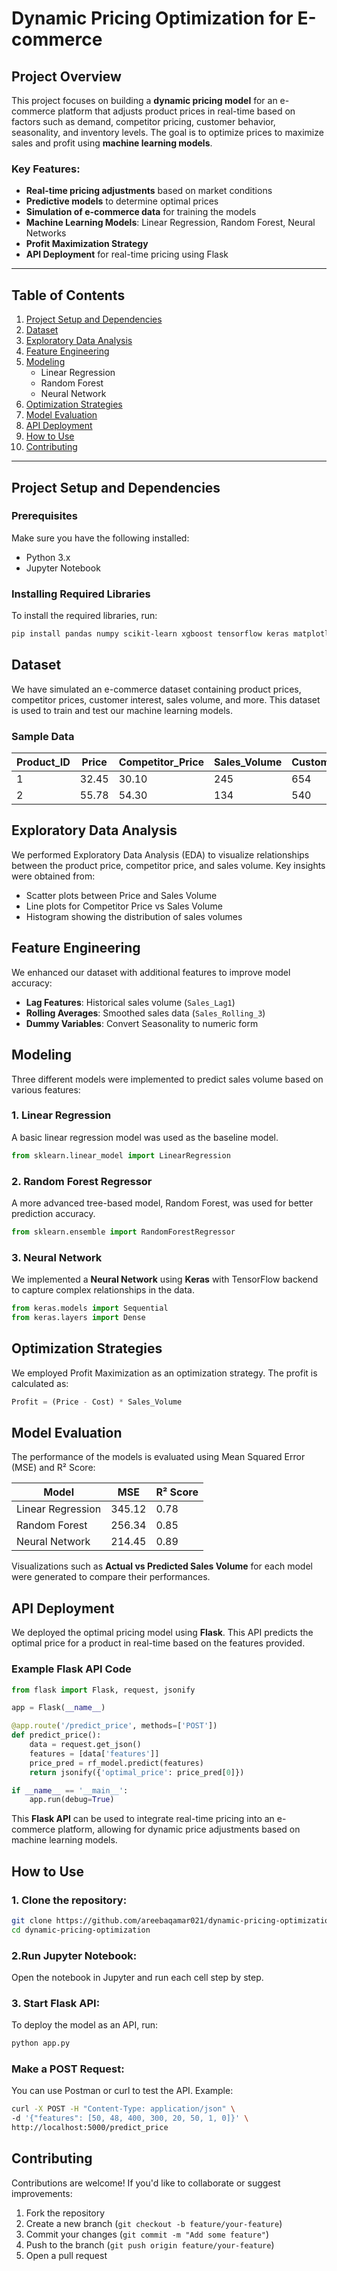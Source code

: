 # Dynamic Pricing Optimization for E-commerce

## Project Overview

This project focuses on building a **dynamic pricing model** for an e-commerce platform that adjusts product prices in real-time based on factors such as demand, competitor pricing, customer behavior, seasonality, and inventory levels. The goal is to optimize prices to maximize sales and profit using **machine learning models**.

### Key Features:
- **Real-time pricing adjustments** based on market conditions
- **Predictive models** to determine optimal prices
- **Simulation of e-commerce data** for training the models
- **Machine Learning Models**: Linear Regression, Random Forest, Neural Networks
- **Profit Maximization Strategy**
- **API Deployment** for real-time pricing using Flask

---

## Table of Contents
1. [Project Setup and Dependencies](#project-setup-and-dependencies)
2. [Dataset](#dataset)
3. [Exploratory Data Analysis](#exploratory-data-analysis)
4. [Feature Engineering](#feature-engineering)
5. [Modeling](#modeling)
    - Linear Regression
    - Random Forest
    - Neural Network
6. [Optimization Strategies](#optimization-strategies)
7. [Model Evaluation](#model-evaluation)
8. [API Deployment](#api-deployment)
9. [How to Use](#how-to-use)
10. [Contributing](#contributing)

---

## Project Setup and Dependencies

### Prerequisites

Make sure you have the following installed:

- Python 3.x
- Jupyter Notebook

### Installing Required Libraries

To install the required libraries, run:

```bash
pip install pandas numpy scikit-learn xgboost tensorflow keras matplotlib seaborn flask
```
## Dataset

We have simulated an e-commerce dataset containing product prices, competitor prices, customer interest, sales volume, and more. This dataset is used to train and test our machine learning models.

### Sample Data

| Product_ID | Price | Competitor_Price | Sales_Volume | Customer_Interest | Seasonality | Inventory_Level |
|------------|-------|------------------|--------------|-------------------|-------------|-----------------|
| 1          | 32.45 | 30.10            | 245          | 654               | High        | 150             |
| 2          | 55.78 | 54.30            | 134          | 540               | Medium      | 210             |

## Exploratory Data Analysis

We performed Exploratory Data Analysis (EDA) to visualize relationships between the product price, competitor price, and sales volume. Key insights were obtained from:

- Scatter plots between Price and Sales Volume
- Line plots for Competitor Price vs Sales Volume
- Histogram showing the distribution of sales volumes

## Feature Engineering

We enhanced our dataset with additional features to improve model accuracy:

- **Lag Features**: Historical sales volume (`Sales_Lag1`)
- **Rolling Averages**: Smoothed sales data (`Sales_Rolling_3`)
- **Dummy Variables**: Convert Seasonality to numeric form

## Modeling

Three different models were implemented to predict sales volume based on various features:

### 1. Linear Regression
A basic linear regression model was used as the baseline model.

```python
from sklearn.linear_model import LinearRegression
```
### 2. Random Forest Regressor
A more advanced tree-based model, Random Forest, was used for better prediction accuracy.

```python
from sklearn.ensemble import RandomForestRegressor
```
### 3. Neural Network
We implemented a **Neural Network** using **Keras** with TensorFlow backend to capture complex relationships in the data.

```python
from keras.models import Sequential
from keras.layers import Dense
```

## Optimization Strategies

We employed Profit Maximization as an optimization strategy. The profit is calculated as:
```python
Profit = (Price - Cost) * Sales_Volume
```
## Model Evaluation

The performance of the models is evaluated using Mean Squared Error (MSE) and R² Score:

| Model             | MSE    | R² Score |
|-------------------|--------|----------|
| Linear Regression | 345.12 | 0.78     |
| Random Forest     | 256.34 | 0.85     |
| Neural Network    | 214.45 | 0.89     |

Visualizations such as **Actual vs Predicted Sales Volume** for each model were generated to compare their performances.

## API Deployment

We deployed the optimal pricing model using **Flask**. This API predicts the optimal price for a product in real-time based on the features provided.

### Example Flask API Code

```python
from flask import Flask, request, jsonify

app = Flask(__name__)

@app.route('/predict_price', methods=['POST'])
def predict_price():
    data = request.get_json()
    features = [data['features']]
    price_pred = rf_model.predict(features)
    return jsonify({'optimal_price': price_pred[0]})

if __name__ == '__main__':
    app.run(debug=True)
```

This **Flask API** can be used to integrate real-time pricing into an e-commerce platform, allowing for dynamic price adjustments based on machine learning models.

## How to Use

### 1. Clone the repository:

```bash
git clone https://github.com/areebaqamar021/dynamic-pricing-optimization.git
cd dynamic-pricing-optimization
```
### 2.Run Jupyter Notebook:
Open the notebook in Jupyter and run each cell step by step.

### 3. Start Flask API:
To deploy the model as an API, run:

```bash
python app.py
```
### Make a POST Request: 
You can use Postman or curl to test the API. Example:

```bash
curl -X POST -H "Content-Type: application/json" \
-d '{"features": [50, 48, 400, 300, 20, 50, 1, 0]}' \
http://localhost:5000/predict_price
```
## Contributing
Contributions are welcome! If you'd like to collaborate or suggest improvements:

1. Fork the repository
2. Create a new branch (`git checkout -b feature/your-feature`)
3. Commit your changes (`git commit -m "Add some feature"`)
4. Push to the branch (`git push origin feature/your-feature`)
5. Open a pull request

